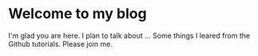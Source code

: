 # Welcome to my blog

I'm glad you are here. I plan to talk about ...
Some things I leared from the Github tutorials. Please join me.
